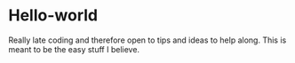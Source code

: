 # Hello-world
Really late coding and therefore open to tips and ideas to help along.
This is meant to be the easy stuff I believe.
